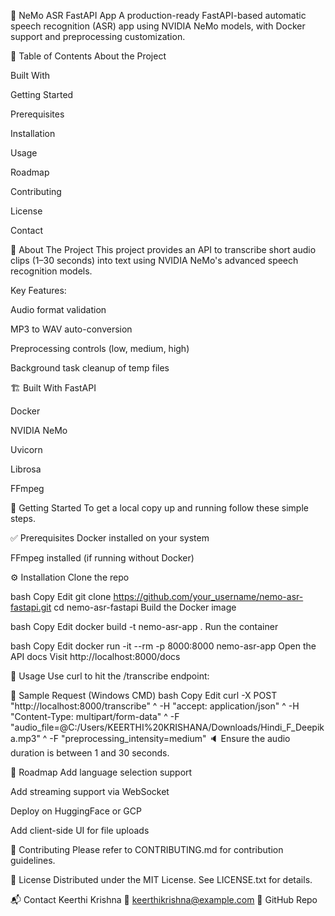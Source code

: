 🧠 NeMo ASR FastAPI App
A production-ready FastAPI-based automatic speech recognition (ASR) app using NVIDIA NeMo models, with Docker support and preprocessing customization.

📌 Table of Contents
About the Project

Built With

Getting Started

Prerequisites

Installation

Usage

Roadmap

Contributing

License

Contact

📖 About The Project
This project provides an API to transcribe short audio clips (1–30 seconds) into text using NVIDIA NeMo's advanced speech recognition models.

Key Features:

Audio format validation

MP3 to WAV auto-conversion

Preprocessing controls (low, medium, high)

Background task cleanup of temp files

🏗️ Built With
FastAPI

Docker

NVIDIA NeMo

Uvicorn

Librosa

FFmpeg

🚀 Getting Started
To get a local copy up and running follow these simple steps.

✅ Prerequisites
Docker installed on your system

FFmpeg installed (if running without Docker)

⚙️ Installation
Clone the repo

bash
Copy
Edit
git clone https://github.com/your_username/nemo-asr-fastapi.git
cd nemo-asr-fastapi
Build the Docker image

bash
Copy
Edit
docker build -t nemo-asr-app .
Run the container

bash
Copy
Edit
docker run -it --rm -p 8000:8000 nemo-asr-app
Open the API docs
Visit http://localhost:8000/docs

🧠 Usage
Use curl to hit the /transcribe endpoint:

🎯 Sample Request (Windows CMD)
bash
Copy
Edit
curl -X POST "http://localhost:8000/transcribe" ^
  -H "accept: application/json" ^
  -H "Content-Type: multipart/form-data" ^
  -F "audio_file=@C:/Users/KEERTHI%20KRISHANA/Downloads/Hindi_F_Deepika.mp3" ^
  -F "preprocessing_intensity=medium"
🔈 Ensure the audio duration is between 1 and 30 seconds.

🧩 Roadmap
 Add language selection support

 Add streaming support via WebSocket

 Deploy on HuggingFace or GCP

 Add client-side UI for file uploads

🤝 Contributing
Please refer to CONTRIBUTING.md for contribution guidelines.

📄 License
Distributed under the MIT License. See LICENSE.txt for details.

📬 Contact
Keerthi Krishna
📧 keerthikrishna@example.com
🔗 GitHub Repo

